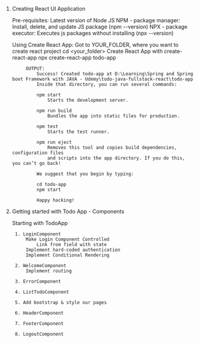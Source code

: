 

1. Creating React UI Application

    Pre-requisites:
   	Latest version of Node JS 
        NPM - package manager: Install, delete, and update JS package (npm --version)
	NPX - package executor: Executes js packages without installing (npx --version)

    Using Create React App:
        Got to YOUR_FOLDER, where you want to create react project
            cd <your_folder>
        Create React App with create-react-app
            npx create-react-app todo-app

            OUTPUT:
                Success! Created todo-app at D:\Learning\Spring and Spring boot Framework with JAVA - Udemy\todo-java-fullstack-react\todo-app
                Inside that directory, you can run several commands:

                npm start
                    Starts the development server.

                npm run build
                    Bundles the app into static files for production.

                npm test
                    Starts the test runner.

                npm run eject
                    Removes this tool and copies build dependencies, configuration files
                    and scripts into the app directory. If you do this, you can’t go back!

                We suggest that you begin by typing:

                cd todo-app
                npm start

                Happy hacking!

2. Getting started with Todo App - Components

    Starting with TodoApp

        1. LoginComponent
            Make Login Component Controlled
                Link from field with state
            Implement hard-coded authentication
            Implement Conditional Rendering

        2. WelcomeComponent
            Implement routing
        
        3. ErrorComponent

        4. ListTodoComponent

        5. Add bootstrap & style our pages

        6. HeaderComponent

        7. FooterComponent

        8. LogoutComponent


    
